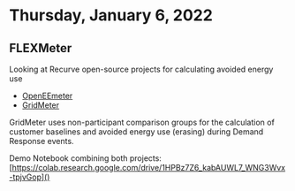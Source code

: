 # Thursday, January 6, 2022

## FLEXMeter

Looking at Recurve open-source projects for calculating avoided energy use

- [OpenEEmeter](https://www.lfenergy.org/projects/openeemeter/)
- [GridMeter](https://gridmeter.recurve.com/)

GridMeter uses non-participant comparison groups for the calculation of customer baselines and avoided energy use (erasing) during Demand Response events.

Demo Notebook combining both projects:
[https://colab.research.google.com/drive/1HPBz7Z6_kabAUWL7_WNG3Wvx-tpjvGop]()

